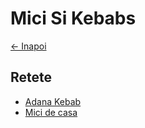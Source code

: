 # Mici Si Kebabs

[<- Inapoi](../)

## Retete

* [Adana Kebab](./adana-kebab/)
* [Mici de casa](./mici-casa/)
